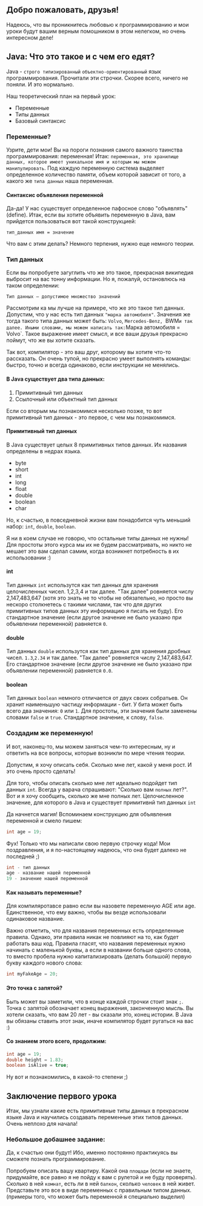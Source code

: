 ## Добро пожаловать, друзья!
Надеюсь, что вы проникнитесь любовью к программированию и мои уроки будут вашим верным помошником в этом нелегком, но очень интересном деле!

## Java: Что это такое и с чем его едят?
Java - ``cтрого типизированный`` ``объектно-ориентированный`` язык программирования.
Прочитали эти строчки. Скорее всего, ничего не поняли. И это нормально.

Наш теоретический план на первый урок:
* Переменные
* Типы данных
* Базовый синтаксис

### Переменные?

Узрите, дети мои! Вы на пороги познания самого важного таинства программирования:
переменная! Итак: `переменная, это хранилище данных, которое имеет уникальное имя и которым мы можем манипулировать`. Под каждую переменную система выделяет
определенное количество памяти, объем которой зависит от того,
а какого же `типа данных` наша переменная.

#### Синтаксис объявления переменной

Да-да! У нас существует определенное пафосное слово "объявлять" (define). Итак,
если вы хотите объявить переменную в Java, вам прийдется пользоваться вот такой
конструкцией:

``тип_данных имя = значение``

Что вам с этим делать? Немного терпения, нужно еще немного теории.

### Тип данных
Если вы попробуете загуглить что же это такое, прекрасная википедия выбросит
на вас тонну информации. Но я, пожалуй, остановлюсь на таком определении:

`Тип данных — допустимое множество значений`

Рассмотрим ка мы лучше на примере, что же это такое тип данных.
Допустим, что у нас есть тип данных `"марка автомобиля"`. Значения же тогда такого
типа данных может быть: `Volvo`, `Mercedes-Benz, `BWM`
и так далее. Иными словами, мы можем написать так:
`Марка автомобиля = Volvo`. Такое выражение имеет смысл, и все ваши друзья
прекрасно поймут, что же вы хотите сказать.

Так вот, компилятор - это ваш друг, которому вы хотите что-то рассказать. Он очень
тупой, но прекрасно умеет выполнять команды: быстро, точно и всегда одинаково,
если инструкции не менялись.

#### В Java существует два типа данных:
1. Примитивный тип данных
2. Ссылочный или объектный тип данных

Если со вторым мы познакомимся несколько позже, то вот примитивный тип данных -
это первое, с чем мы познакомимся.

#### Примитивный тип данных

В Java существует целых 8 примитивных типов данных. Их названия определены в недрах языка.
* byte
* short
* int
* long
* float
* double
* boolean
* char

Но, к счастью, в повседневной жизни вам понадобится чуть меньший набор: ``int``, `double`, `boolean`.

Я ни в коем случае не говорю, что остальные типы данных не нужны! Для простоты этого курса мы их не будем рассматривать, но никто не мешает это вам сделал самим, когда возникнет потребность в их использовании :)

#### int
Тип данных ``int`` использутся как тип данных для хранения целочисленных чисел. 1,2,3,4 и так далее. "Так далее" ровняется числу 2,147,483,647 (хотя это знать не то чтобы не обязательно, но просто вы нескоро столкнетесь с такими числами, так что для других примитивных типов данных эту информацию я писать не буду). Его стандартное значение (если другое значение не было указано при объявлении переменной) равняется `0`.

#### double
Тип данных ``double`` использутся как тип данных для хранения дробных чисел. `1.3`,`2.34` и так далее. "Так далее" ровняется числу 2,147,483,647. Его стандартное значение (если другое значение не было указано при объявлении переменной) равняется `0.0`.

#### boolean
Тип данных ``boolean`` немного отличается от двух своих собратьев. Он хранит наименьшую частицу информации - бит. У бита может быть всего два значения: `0` или `1`. Для простоты, эти значения были заменены словами `false` и `true`. Стандартное значение, к слову, ``false``.

### Создадим же переменную!

И вот, наконец-то, мы можем заняться чем-то интересным, ну и ответить на все
вопросы, которые возникли по мере чтения теории.

Допустим, я хочу описать себя. Сколько мне лет, какой у меня рост. И это очень
просто сделать!

Для того, чтобы описать сколько мне лет идеально подойдет тип данных `int`.
Всегда у варача спрашивают: "Сколько вам `полных` лет?". Вот и я хочу сообщить,
сколько же мне полных лет. Целочисленное значение, для которого в Java и существует
примитивнй тип данных `int`

Да начнется магия! Вспоминаем конструкцию для объявления переменной и смело пишем:

```java
int age = 19;
```
Фух! Только что мы написали свою первую строчку кода! Мои поздравления, и я
по-настоящему надеюсь, что она будет далеко не последней ;)

```java
int - тип данных
age - название нашей переменной
19 - значение нашей переменной
```

#### Как называть переменные?
Для компиляротавсе равно если вы назовете переменную AGE или age.
Единственное, что ему важно, чтобы вы везде использовали одинаковое название.

Важно отметить, что для названия переменных есть определенные правила. Однако,
эти правила никак не повлияют на то, как будет работать ваш код. Правила гласят,
что названия переменных нужно начинать с маленькой буквы, а если в названии
больше одного слова, то вместо пробела нужно капитализировать (делать большой)
первую букву каждого нового слова:
```java
int myFakeAge = 20;
```
#### Это точка с запятой?

Быть может вы заметили, что в конце каждой строчки стоит знак ``;``. Точка с запятой обозначает конец выражения, законченную мысль. Вы хотели сказать, что вам 20 лет - вы сказали это, конец истории. В Java вы обязаны ставить этот знак, иначе компилятор будет ругаться на вас :)

#### Со знанием этого всего, продолжим:

```java
int age = 19;
double height = 1.83;
boolean isAlive = true;
```

Ну вот и познакомились, в какой-то степени ;)

## Заключение первого урока
Итак, мы узнали какие есть примитивные типы данных в прекрасном языке Java и научились создавать переменные этих типов данных. Очень неплохо для начала!

### Небольшое добашнее задание:
Да, к счастью они будут! Ибо, именно постоянно практикуясь вы сможете познать программирование.


Попробуем описать вашу квартиру. Какой она ``площади``
(если не знаете, придумайте, все равно
я не пойду к вам с рулетой и не буду проверять).
Сколько в ней ``комнат``, есть ли в ней ``балкон``, сколько ``человек`` в ней живет. Представьте это все в виде переменных с правильным типом данных. (примеры того, что может быть переменной я специально выделил)
